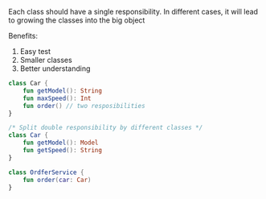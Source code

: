Each class should have a single responsibility. In different cases, it will lead to growing the classes into the big object 

Benefits:
1. Easy test
2. Smaller classes
3. Better understanding

```kotlin
class Car {
	fun getModel(): String
	fun maxSpeed(): Int
	fun order() // two resposibilities
}

/* Split double responsibility by different classes */
class Car {
	fun getModel(): Model
	fun getSpeed(): String
}

class OrdferService {
	fun order(car: Car)
}